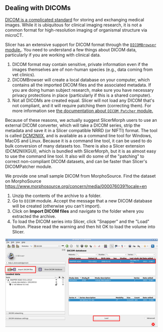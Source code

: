 ## Dealing with DICOMs

[DICOM is a complicated standard](https://www.dicomstandard.org/current) for storing and exchanging medical images. While it is ubiquitous for clinical imaging research, it is not a common format for high-resolution imaging of organismal structure via microCT.

Slicer has an extensive support for DICOM format through the [`DICOMBrowser` module.](https://discourse.slicer.org/t/new-dicom-browser-is-ready/8819). You need to understand a few things about DICOM data, particularly if you are working with clinical data. 

1. DICOM format may contain sensitive, private information even if the images themselves are of non-human species (e.g., data coming from vet clinics). 
2. DICOMBrowser will create a local database on your computer, which contains all the imported DICOM files and the associated metadata. If you are doing human subject research, make sure you have necessary privacy protections in place (particularly if this is a shared computer). 
3. Not all DICOMs are created equal. Slicer will not load any DICOM that's not compliant, and it will require patching them (correcting them). For more information see [the documentation about `DICOM Patcher` module.](https://slicer.readthedocs.io/en/latest/user_guide/modules/dicompatcher.html)

Because of these reasons, we actually suggest SlicerMorph users to use an external DICOM converter, which will take a DICOM series, strip the metadata and save it in a Slicer compatible NRRD (or NIFTI) format. The tool is called [DCM2NIIX](https://github.com/rordenlab/dcm2niix/releases), and is available as a command line tool for Windows, MacOS and Linux. Because it is a command line tool, it can be used to do bulk conversion of many datasets too. There is also a Slicer extension (DCM2NIIXGUI), which is bundled with SlicerMorph, but it is as almost easy to use the command line tool. It also will do some of the "patching" to correct non-compliant DICOM datasets, and can be faster than Slicer's DICOMPatcher module. 

We provide one small sample DICOM from MorphoSource. Find the dataset on MorphoSource https://www.morphosource.org/concern/media/000076039?locale=en

1. Unzip the contents of the archive to a folder. 
2. Go to `DICOM` module. Accept the message that a new DICOM database will be created (otherwise you can't import). 
3. Click on **Import DICOM files** and navigate to the folder where you extracted the archive. 
4. To load the DICOM series into Slicer, click "Snapper" and the "Load" button. Please read the warning and then hit OK to load the volume into Slicer.

<img src="DICOM.png">
